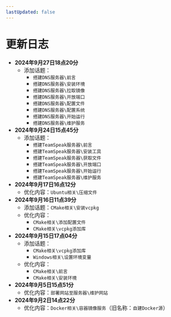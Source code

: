```yaml
---
lastUpdated: false
---
```


# 更新日志

- **2024年9月27日18点20分**
    - 添加话题：
        - ```搭建DNS服务器\前言```
        - ```搭建DNS服务器\安装环境```
        - ```搭建DNS服务器\拉取镜像```
        - ```搭建DNS服务器\开放端口```
        - ```搭建DNS服务器\配置文件```
        - ```搭建DNS服务器\配置系统```
        - ```搭建DNS服务器\开始运行```
        - ```搭建DNS服务器\维护服务```
- **2024年9月24日15点45分**
    - 添加话题：
        - ```搭建TeamSpeak服务器\前言```
        - ```搭建TeamSpeak服务器\安装工具```
        - ```搭建TeamSpeak服务器\获取文件```
        - ```搭建TeamSpeak服务器\开放端口```
        - ```搭建TeamSpeak服务器\开始运行```
        - ```搭建TeamSpeak服务器\维护服务```
- **2024年9月17日16点12分**
    - 优化内容：```Ubuntu相关\压缩文件```
- **2024年9月16日11点39分**
    - 添加话题：```CMake相关\安装vcpkg```
    - 优化内容：
        - ```CMake相关\添加配置文件```
        - ```CMake相关\vcpkg添加库```
- **2024年9月15日17点04分**
    - 添加话题：
        - ```CMake相关\vcpkg添加库```
        - ```Windows相关\设置环境变量```
    - 优化内容：
        - ```CMake相关\前言```
        - ```CMake相关\安装环境```
- **2024年9月5日15点51分**
    - 优化内容：```部署网站至服务器\维护网站```
- **2024年9月2日14点22分**
    - 优化内容：```Docker相关\容器镜像服务```（旧名称：```自建Docker源```）